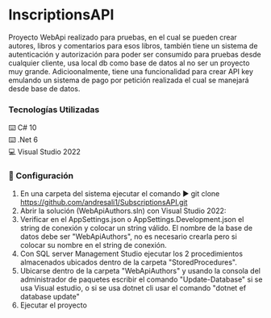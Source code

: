 # InscriptionsAPI
Proyecto WebApi realizado para pruebas, en el cual se pueden crear autores, libros y comentarios para esos libros, también tiene un sistema de autenticación y autorización para poder ser consumido para pruebas desde cualquier cliente, usa local db como base de datos al no ser un proyecto muy grande. Adicioonalmente, tiene una funcionalidad para crear API key emulando un sistema de pago por petición realizada el cual se manejará desde base de datos.

### Tecnologías Utilizadas
:keyboard: C# 10  
:keyboard: .Net 6  
:computer: Visual Studio 2022  

### :open_book: Configuración  
1. En una carpeta del sistema ejecutar el comando :arrow_forward: git clone https://github.com/andresali1/SubscriptionsAPI.git
2. Abrir la solución (WebApiAuthors.sln) con Visual Studio 2022:
3. Verificar en el AppSettings.json o AppSettings.Development.json el string de conexión y colocar un string válido. El nombre de la base de datos debe ser "WebApiAuthors", no es necesario crearla pero si colocar su nombre en el string de conexión.
4. Con SQL server Management Studio ejecutar los 2 procedimientos almacenados ubicados dentro de la carpeta "StoredProcedures".
5. Ubicarse dentro de la carpeta "WebApiAuthors" y usando la consola del administrador de paquetes escribir el comando "Update-Database" si se usa Visual estudio, o si se usa dotnet cli usar el comando "dotnet ef database update"
6.  Ejecutar el proyecto

